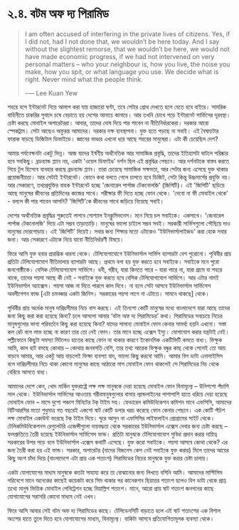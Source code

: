 # ২.৪. বটম অফ দ্য পিরামিড

> I am often accused of interfering in the private lives of citizens. Yes, if I did not, had I not done that, we wouldn’t be here today. And I say without the slightest remorse, that we wouldn’t be here, we would not have made economic progress, if we had not intervened on very personal matters – who your neighbour is, how you live, the noise you make, how you spit, or what language you use. We decide what is right. Never mind what the people think.
>
> -― Lee Kuan Yew

শহরে বসে ইন্টারনেট নিয়ে আলাপ করা যায় হাজারো ঘণ্টা, তবে সেটার গ্রোথ দেখতে হলে যেতে হবে বাইরে। সামরিক বাহিনীতে চাকরির সুবাদে চষে বেড়াতে হয় দেশের আনাচে কানাচে। আর তখনি চোখে পড়ে ইন্টারনেট সার্ভিসের দূরবস্থা। চেষ্টা করছে মোবাইল অপারেটররা। আবার, তাদের দোষ দিয়ে পার পাবেন না নীতিনির্ধারকেরা। দরকার আরো স্পেকট্রাম। সেটা আছেও অফুরন্ত আমাদের। দরকার দক্ষ ব্যবস্থাপনা। যুক্ত হতে পড়ছে না সবাই। এই বৈষম্যটার ফারাক বাড়ছে ডিজিটাল ডিভাইডে। জ্ঞানের ভাণ্ডার এখনো ধরে আছে শহরের মানুষেরা। এটা কী চেয়েছিল দেশ?

আমার পর্যবেক্ষনটা একটু ভিন্ন। আজ যাদের ইর্ষণীয় অর্থনৈতিক আর সামাজিক প্রবৃদ্ধি, তাদের ইতিহাসটা ঘাটলে পরিষ্কার হবে সবকিছু। ব্রডব্যান্ড প্ল্যান নয়, একটা 'ওয়েল ডিফাইণ্ড' দর্শন ছিল এই প্রবৃদ্ধির পেছনে। আর দর্শনটাকে বাস্তব করতে গিয়ে টূল হিসেবে ব্যবহার করছে ব্রডব্যান্ড প্ল্যান। তারা চেয়েছে সামাজিক সক্ষমতা, আর সেটার জন্য এসেছে যুক্ত থাকার প্রয়োজনীয়তা। আর সেটাই ইন্টারনেট। ফোনে কথা বলতে গেলে চাপতে হবে ডিজিট, সেটা কিন্তু উচ্চমার্গের প্রযুক্তি নয়। আর সেকারণে, তথ্যপ্রযুক্তির বাহক ইন্টারনেট হচ্ছে 'জেনারেল পার্পাজ টেকনোলজি' \(জিপিটি\)। এই 'জিপিটি' ছড়িয়ে আছে মানুষের জীবনের প্রতিদিনের কাজের সাথে। পরীক্ষার ফী দিতে হচ্ছে ফোন থেকে। 'দেবো না ফী মোবাইল থেকে' - বললে কী পার পাবেন আপনি? 'জিপিটি'কে জীবনের সাথে জড়িয়ে নিয়েছে সবাই।

দেশের অর্থনৈতিক প্রবৃদ্ধির শুরুতেই লাগবে সোশ্যাল ইনক্লুসিভনেস। মনে নিয়ে চল সবাইকে। একসাথে। 'জেনারেল পার্পাজ টেকনোলজি' দিয়ে এটা সম্ভব তাড়াতাড়ি। মানুষের ভালো চাইলে সম্ভব সবই। সরকারী সার্ভিসগুলো পৌছিয়ে দাও মানুষের দোরগোড়ায়। এই 'জিপিটি' দিয়েই। সবার জন্য শিক্ষার মতো এটাকেও 'ইউনিভার্সালাইজড' করা হোক সবার জন্য। আর সেকারণে এটাকে নিয়ে যাবো নীতিনির্ধারণী বিষয়ে।

ফিরে আসি যুক্ত হবার প্রারম্ভিক ধারনা থেকে। টেলিযোগাযোগে ইউনিভার্সাল সার্ভিস ব্যাপারটা বেশ পুরোনো। পৃথিবীর প্রায় প্রতিটা টেলিযোগাযোগ নীতিমালায় ব্যাপারটা আছে। প্রথমে বলা হয় যুক্ত করতে হবে সবাইকে। সবাইকে মনে পুরো জনগোষ্ঠীকে। বেসিক টেলিযোগাযোগ সার্ভিসে। ধনী, গরীব, যারা কিনতে পারে - যারা পারে না, যারা গ্রামে বা শহরে থাকে, তাদের পয়সা আছে কী নেই - সবাইকে যুক্ত করতে হবে বেসিক টেলিযোগাযোগ সার্ভিসে। আর এটার নামই ইউনিভার্সাল অ্যাক্সেস। পয়সা আজ না দিতে পারলে কাল দিবে। না হলে সেটা আসবে ইউনিভার্সাল সার্ভিসেস অবলীগেশন ফান্ড \[এটা চমত্কার একটা জিনিস। সরকারের পয়সা লাগে না এটাতে। সামনে থাকছে\] থেকে।

পৃথিবীর প্রায় অর্ধেক মানুষ দারিদ্রসীমার নিচে বাস করছে। এই তিনশো কোটি মানুষের মধ্যে বাংলাদেশে যারা আছে তাদের জন্য কিছু করা করা হয়েছে কিনা? চলে আসলো আবার ‘বটম অফ দ্য পিরামিডের’ কথা। পিরামিডের সবচেয়ে নিচের মানুষগুলোর ভাগ্য পরিবর্তনে কিছু করা হয়েছে কিনা? যাদের সামান্য মোবাইল ফোন কেনার সামর্থ্য হয়নি এখনো। সস্তা কল রেট বলে লাভ হচ্ছে না কারণ তার তো নেই ফোন। তার মানে হচ্ছে এক্সেস ইস্যু। যোগাযোগ করার যন্ত্রটাই নেই। পল্লীফোনে কিছুটা সমস্যা মিটলেও হাতের কাছে ফোন না থাকার কারণে ইকোনমিক একটিভিটি কমতে বাধ্য। ভিক্ষুক আমি, কাল হাট বসছে কোথায় – কোথায় জনবসতি বেশি, তার তথ্য আরেক ভিক্ষুক বন্ধুর কাছ থেকে পেলেই তো আয় বাড়বে আমার, আর একটু আয় বাড়লেই ভিক্ষা ব্যবস্যা বাদ, ভালো কিছু করবো আমি। আমার বিগ ডাটা এনালাইসিস বলে দারিদ্রসীমার নিচে থাকা কোনো মানুষের কাছে আঠারো মাস মোবাইল ফোন থাকলেই সে পিরামিডের নিচ থেকে বেরিয়ে আসতে বাধ্য।

আমাদের দেশে কেন, খোদ মার্কিন যুক্তরাষ্ট্রে লক্ষ লক্ষ মানুষকে দেয়া হয়েছে মোবাইল ফোন বিনামূল্যে – উনিশশো পঁচাশি সাল থেকে। ইউনিভার্সাল সার্ভিসের আওতায় গরীবমানুষগুলোর বাসায় ল্যান্ডলাইনের পাশাপাশি হাতে ধরিয়ে দেয়া হয়েছে মোবাইল ফোন – মাসে দুশো পঞ্চাশ মিনিটের টক্ টাইম সহ। ফেডারেল কমিউনিকেশন কমিশন মানে এফসিসি, আমাদের বিটিআরসির মতো শুধুমাত্র গত বছরেই একশো ষাট কোটি ডলার খরচ করেছে ফোন কেনার পেছনে। এক কোটি পঁচিশ লক্ষ মোবাইল একাউন্ট ভরেছে টক্ টাইম দিয়ে। ঘুরে আসুন না এফসিসির লাইফলাইন প্রোগ্রামের সাইট থেকে। টেলিকমিউনিকেশনস রেগুলেটরি এজেন্সীগুলো দায়বদ্ধতা থেকে সরকারের ইউনিভার্সাল এক্সেস দেবার জন্য চেষ্টা করছে – ফলশ্রুতিতে তৈরী হয়েছে ইউনিভার্সাল সার্ভিসেস ফান্ড। প্রতিটা মানুষকে টেলিযোগাযোগ সুবিধা প্রদান করার দায়িত্ব সরকারের উপর পড়ে বলে ইউনিভার্সাল এক্সেস কথাটি এসেছে। যুক্ত করো সবাইকে। পয়সা আসবে কোথা থেকে? এর জন্য তৈরী করা হয় এই ফান্ড। সরকার, অপারেটর \(যাদের বিজনেস কেস নেই সবাইকে যুক্ত করার\) মিলে তাদের আয়ের কিছু অংশ চাঁদা দিয়ে \(বাংলাদেশে এটা প্রায় এক শতাংশ\) পিরামিডের নিচের মানুষকে যুক্ত করার চেষ্টা চালায়।

একটা যোগাযোগের মাধ্যম মানুষকে কতটা সাহায্য করে তা বোঝানোর জন্য লিখতে বসিনি আমি। আমাদের মাল্টিসিম পরিবেশে মানে অনেকের কাছেই কয়েকটা করে সিম থাকার পর কানেকশন ছিয়াত্তর শতাংশ হলেও বিগ ডাটা থেকে প্রাপ্ত তথ্যে মানুষ ভিত্তিক মোবাইল পেনিট্রেশন হচ্ছে বিয়াল্লিশ শতাংশ। মানে, আরো প্রায় ষাট শতাংশ জনগনের কাছে যোগাযোগের সরাসরি কোনো মাধ্যম নেই এখন।

ফিরে আসি আবার সেই বটম অফ দ্য পিরামিডের কাছে। টেলিডেনসিটি বাড়াতে হলে এই ষাট শতাংশের এক বিশাল অংশের হাতে তুলে দিতে হবে যোগাযোগের মাধ্যম, বিনামূল্যে। বাকিটা আসবে প্রতিযোগিতামূলক ব্যবস্যা থেকে।

